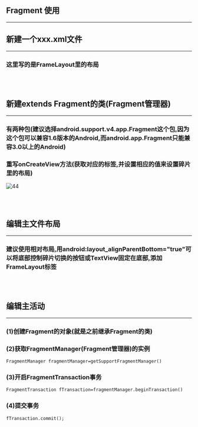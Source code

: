 ## Fragment 使用

***

## 新建一个xxx.xml文件

***

### 这里写的是FrameLayout里的布局

<br/><br/>

## 新建extends Fragment的类(Fragment管理器)

***

### 有两种包(建议选择android.support.v4.app.Fragment这个包,因为这个包可以兼容1.6版本的Android,而android.app.Fragment只能兼容3.0以上的Android)

### 重写onCreateView方法(获取对应的标签,并设置相应的值来设置碎片里的布局)

![44](https://122kk.github.io/AndroidUp/Fragment%E7%9A%84%E4%BD%BF%E7%94%A8(%E7%AE%80%E5%8D%95%E7%9A%84%E6%94%AF%E4%BB%98%E5%AE%9D%E6%A1%88%E4%BE%8B)/main/1.png)

<br/><br/>

## 编辑主文件布局

***

### 建议使用相对布局,用android:layout_alignParentBottom="true"可以将底部控制碎片切换的按钮或TextView固定在底部,添加FrameLayout标签

<br/><br/>

## 编辑主活动

***

### (1)创建Fragment的对象(就是之前继承Fragment的类)

### (2)获取FragmentManager(Fragment管理器)的实例

`FragmentManager fragmentManager=getSupportFragmentManager() `

### (3)开启FragmentTransaction事务

`FragmentTransaction fTransaction=fragmentManager.beginTransaction()`

### (4)提交事务

`fTransaction.commit();`